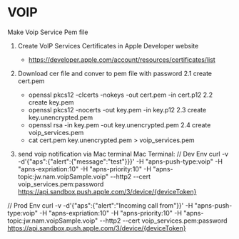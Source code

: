 #  VOIP


Make Voip Service Pem file

1. Create VoIP Services Certificates in Apple Developer website
    - https://developer.apple.com/account/resources/certificates/list
2. Download cer file and conver to pem file with password
    2.1 create cert.pem
    -  openssl pkcs12 -clcerts -nokeys -out cert.pem -in cert.p12
    2.2 create key.pem
    - openssl pkcs12 -nocerts -out key.pem -in key.p12
    2.3 create key.unencrypted.pem 
    - openssl rsa -in key.pem -out key.unencrypted.pem
    2.4 create voip_services.pem
    - cat cert.pem key.unencrypted.pem > voip_services.pem

3. send voip notification via Mac terminal
Mac Terminal:
// Dev Env
curl -v -d'{"aps":{"alert":{"message":"test"}}}' -H "apns-push-type:voip" -H "apns-expriation:10" -H "apns-priority:10" -H "apns-topic:jw.nam.voipSample.voip" --http2 --cert voip_services.pem:password https://api.sandbox.push.apple.com/3/device/{deviceToken}

// Prod Env
curl -v -d'{"aps":{"alert":"Incoming call from"}}' -H "apns-push-type:voip" -H "apns-expriation:10" -H "apns-priority:10" -H "apns-topic:jw.nam.voipSample.voip" --http2 --cert voip_services.pem:password https://api.sandbox.push.apple.com/3/device/{deviceToken}


